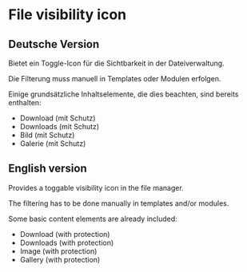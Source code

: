 # File visibility icon

## Deutsche Version

Bietet ein Toggle-Icon für die Sichtbarkeit in der Dateiverwaltung.

Die Filterung muss manuell in Templates oder Modulen erfolgen.

Einige grundsätzliche Inhaltselemente, die dies beachten, sind bereits enthalten:
- Download (mit Schutz)
- Downloads (mit Schutz)
- Bild (mit Schutz)
- Galerie (mit Schutz)

## English version

Provides a toggable visibility icon in the file manager.

The filtering has to be done manually in templates and/or modules.

Some basic content elements are already included:
- Download (with protection)
- Downloads (with protection)
- Image (with protection)
- Gallery (with protection)
